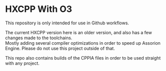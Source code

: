 # HXCPP With O3

This repository is only intended for use in Github workflows. 

The current HXCPP version here is an older version, and also has a few changes made to the toolchains.  
Mostly adding several compiler optimizations in order to speed up Assorion Engine. Please do not use this project outside of that.

This repo also contains builds of the CPPIA files in order to be used straight with any project.